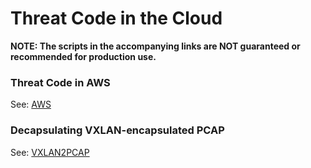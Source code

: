# Threat Code in the Cloud
**NOTE: The scripts in the accompanying links are NOT guaranteed or recommended for production use.**

### Threat Code in AWS
See: [AWS](https://github.com/threatcode/threatcode-cloud/tree/master/terraform/aws)

### Decapsulating VXLAN-encapsulated PCAP
See: [VXLAN2PCAP](https://github.com/threatcode/threatcode-cloud/tree/master/vxlan2pcap)
